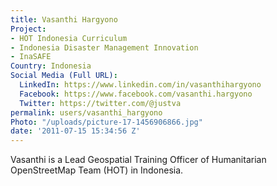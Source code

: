 ```yaml
---
title: Vasanthi Hargyono
Project:
- HOT Indonesia Curriculum
- Indonesia Disaster Management Innovation
- InaSAFE
Country: Indonesia
Social Media (Full URL):
  LinkedIn: https://www.linkedin.com/in/vasanthihargyono
  Facebook: https://www.facebook.com/vasanthi.hargyono
  Twitter: https://twitter.com/@justva
permalink: users/vasanthi_hargyono
Photo: "/uploads/picture-17-1456906866.jpg"
date: '2011-07-15 15:34:56 Z'
---
```

<p>Vasanthi is a Lead Geospatial Training Officer of Humanitarian OpenStreetMap Team (HOT) in Indonesia.&nbsp;</p>
